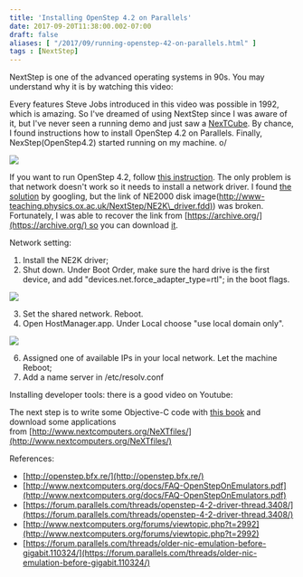 ```yaml
---
title: 'Installing OpenStep 4.2 on Parallels'
date: 2017-09-20T11:38:00.002-07:00
draft: false
aliases: [ "/2017/09/running-openstep-42-on-parallels.html" ]
tags : [NextStep]
---
```


NextStep is one of the advanced operating systems in 90s. You may understand why it is by watching this video:  

  
Every features Steve Jobs introduced in this video was possible in 1992, which is amazing. So I've dreamed of using NextStep since I was aware of it, but I've never seen a running demo and just saw a [NexTCube](https://en.wikipedia.org/wiki/NeXTcube). By chance, I found instructions how to install OpenStep 4.2 on Parallels. Finally, NexStep(OpenStep4.2) started running on my machine. o/  

[![](https://4.bp.blogspot.com/-6d12sX2iPQ8/WcNufWlNDAI/AAAAAAAA3iE/vLcgrzOaoUE9PY2oQ-R0Q3p6JBLv2W-gQCLcBGAs/s400/Parallels%2BPicture%2B3.png)](https://4.bp.blogspot.com/-6d12sX2iPQ8/WcNufWlNDAI/AAAAAAAA3iE/vLcgrzOaoUE9PY2oQ-R0Q3p6JBLv2W-gQCLcBGAs/s1600/Parallels%2BPicture%2B3.png)

  
If you want to run OpenStep 4.2, follow [this instruction](http://openstep.bfx.re/). The only problem is that network doesn't work so it needs to install a network driver. I found [the solution](https://forum.parallels.com/threads/openstep-4-2-how-to-setup-networking.8837/) by googling, but the link of NE2000 disk image([http://www-teaching.physics.ox.ac.uk/NextStep/NE2K\_driver.fdd)](http://www-teaching.physics.ox.ac.uk/NextStep/NE2K_driver.fdd)) was broken. Fortunately, I was able to recover the link from [https://archive.org/](https://archive.org/) so you can download [it](https://www.dropbox.com/s/igsaopb8rur3r8t/NE2K_driver.fdd?dl=0).  
  
Network setting:  
1) Install the NE2K driver;  
2) Shut down. Under Boot Order, make sure the hard drive is the first device, and add "devices.net.force\_adapter\_type=rtl"; in the boot flags.  

[![](https://3.bp.blogspot.com/-N38_2lnWt0c/WcNqP8o6ScI/AAAAAAAA3h4/RDinEaRdDGkXw6N-CtImAc9i36iA8lKPgCLcBGAs/s640/Screen%2BShot%2B2017-09-21%2Bat%2B12.28.29%2BAM.png)](https://3.bp.blogspot.com/-N38_2lnWt0c/WcNqP8o6ScI/AAAAAAAA3h4/RDinEaRdDGkXw6N-CtImAc9i36iA8lKPgCLcBGAs/s1600/Screen%2BShot%2B2017-09-21%2Bat%2B12.28.29%2BAM.png)

  
3) Set the shared network. Reboot.  
5) Open HostManager.app. Under Local choose "use local domain only".  

[![](https://2.bp.blogspot.com/-O2Elf37ptRM/WcNpDnvg1cI/AAAAAAAA3hs/oGUrXdcKEu4HeaDqXmBjfLUPe0Gwu5-GQCLcBGAs/s640/Parallels%2BPicture.png)](https://2.bp.blogspot.com/-O2Elf37ptRM/WcNpDnvg1cI/AAAAAAAA3hs/oGUrXdcKEu4HeaDqXmBjfLUPe0Gwu5-GQCLcBGAs/s1600/Parallels%2BPicture.png)

  
6) Assigned one of available IPs in your local network. Let the machine Reboot;  
7) Add a name server in /etc/resolv.conf  
  
Installing developer tools: there is a good video on Youtube:  

  
The next step is to write some Objective-C code with [this book](http://www.nextcomputers.org/NeXTfiles/Docs/Software/OPENSTEP/802-2110.pdf) and download some applications from [http://www.nextcomputers.org/NeXTfiles/](http://www.nextcomputers.org/NeXTfiles/)  
  
  
References:  

*   [http://openstep.bfx.re/](http://openstep.bfx.re/)
*   [http://www.nextcomputers.org/docs/FAQ-OpenStepOnEmulators.pdf](http://www.nextcomputers.org/docs/FAQ-OpenStepOnEmulators.pdf)
*   [https://forum.parallels.com/threads/openstep-4-2-driver-thread.3408/](https://forum.parallels.com/threads/openstep-4-2-driver-thread.3408/)
*   [http://www.nextcomputers.org/forums/viewtopic.php?t=2992](http://www.nextcomputers.org/forums/viewtopic.php?t=2992)
*   [https://forum.parallels.com/threads/older-nic-emulation-before-gigabit.110324/](https://forum.parallels.com/threads/older-nic-emulation-before-gigabit.110324/)
